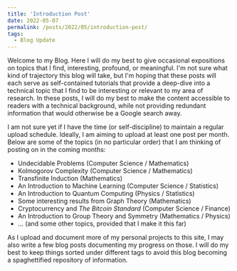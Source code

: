 ```yaml
---
title: 'Introduction Post'
date: 2022-05-07
permalink: /posts/2022/05/introduction-post/
tags:
  - Blog Update
---
```


Welcome to my Blog. Here I will do my best to give occasional expositions on topics that I find, interesting, profound, or meaningful. I'm not sure what kind of trajectory this blog will take, but I'm hoping that these posts will each serve as self-contained tutorials that provide a deep-dive into a technical topic that I find to be interesting or relevant to my area of research. In these posts, I will do my best to make the content accessible to readers with a technical background, while not providing redundant information that would otherwise be a Google search away.

I am not sure yet if I have the time (or self-discipline) to maintain a regular upload schedule. Ideally, I am aiming to upload at least one post per month. Below are some of the topics (in no particular order) that I am thinking of posting on in the coming months:

* Undecidable Problems (Computer Science / Mathematics)
* Kolmogorov Complexity (Computer Science / Mathematics)
* Transfinite Induction (Mathematics)
* An Introduction to Machine Learning (Computer Science / Statistics)
* An Introduction to Quantum Computing (Physics / Statistics)
* Some interesting results from Graph Theory (Mathematics)
* Cryptocurrency and *The Bitcoin Standard* (Computer Science / Finance)
* An Introduction to Group Theory and Symmetry (Mathematics / Physics)
* ... (and some other topics, provided that I make it this far)

As I upload and document more of my personal projects to this site, I may also write a few blog posts documenting my progress on those. I will do my best to keep things sorted under different tags to avoid this blog becoming a spaghettified repository of information.


